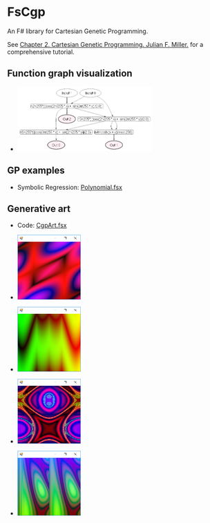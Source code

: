 # FsCgp

An F# library for Cartesian Genetic Programming.

See [Chapter 2. Cartesian Genetic Programming. Julian F. Miller.](https://www.springer.com/cda/content/document/cda_downloaddocument/9783642173097-c2.pdf) for a comprehensive tutorial.

## Function graph visualization

- <a href="art/FunctionGraph.bmp"><img src="art/FunctionGraph.bmp" height="150"></a>

## GP examples

- Symbolic Regression: [Polynomial.fsx](FsCgp/scripts/Polynomial.fsx)

## Generative art 

- Code: [CgpArt.fsx](FsCgp/scripts/CgpArt.fsx)

- <a href="art/Picture1.png"><img src="art/Picture1.png" height="150"></a>   

- <a href="art/Picture2.png"><img src="art/Picture2.png" height="150"></a>  

- <a href="art/Picture3.png"><img src="art/Picture3.png" height="150"></a>  

- <a href="art/Picture4.png"><img src="art/Picture4.png" height="150"></a>  
